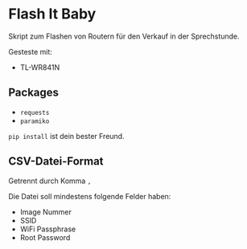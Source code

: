 Flash It Baby
=============

Skript zum Flashen von Routern für den Verkauf in der Sprechstunde.

Gesteste mit: 
* TL-WR841N

Packages
--------

* `requests`
* `paramiko`

`pip install` ist dein bester Freund.

CSV-Datei-Format
----------------

Getrennt durch Komma `,`

Die Datei soll mindestens folgende Felder haben:

* Image Nummer
* SSID
* WiFi Passphrase
* Root Password